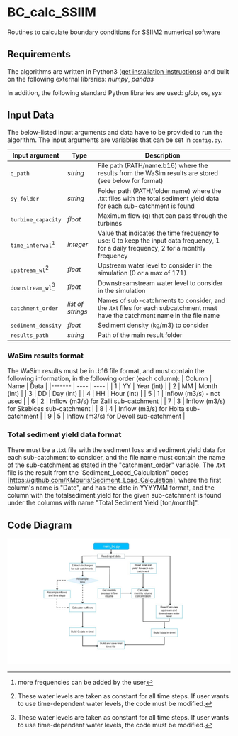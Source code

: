 # BC_calc_SSIIM
Routines to calculate boundary conditions for SSIIM2 numerical software

## Requirements

The algorithms are written in Python3 ([get installation instructions](https://hydro-informatics.com/python-basics/pyinstall.html)) and built on the following external libraries: *numpy*, *pandas*

In addition, the following standard Python libraries are used: *glob*, *os*, *sys*

## Input Data

The below-listed input arguments and data have to be provided to run the algorithm. The input arguments are variables that can be set in `config.py`.

| Input argument | Type | Description |
|----------------|------|-------------|
|`q_path`| *string* |File path (PATH/name.b16) where the results from the WaSim results are stored (see below for format)|
|`sy_folder`| *string* | Folder path (PATH/folder name) where the .txt files with the total sediment yield data for each sub-catchment is found|
|`turbine_capacity`| *float* | Maximum flow (q) that can pass through the turbines |
|`time_interval`[^1]| *integer* | Value that indicates the time frequency to use: 0 to keep the input data frequency, 1 for a daily frequency, 2 for a monthly frequency |
|`upstream_wl`[^2]| *float* | Upstream water level to consider in the simulation (0 or a max of 171) |
|`downstream_wl`[^2]| *float* | Downstreamstream water level to consider in the simulation |
|`catchment_order`| *list of strings* | Names of sub-catchments to consider, and the .txt files for each subcatchment must have the catchment name in the file name|
|`sediment_density`| *float* | Sediment density (kg/m3) to consider|
|`results_path`| *string* |Path of the main result folder|

[^1]:more frequencies can be added by the user
[^2]: These water levels are taken as constant for all time steps. If user wants to use time-dependent water levels, the code must be modified. 

### WaSim results format
The WaSim results must be in .b16 file format, and must contain the following information, in the following order (each column): 
| Column | Name | Data |
|------- | ---- | ---- |
| 1 | YY | Year (int) |
| 2 | MM | Month (int) |
| 3 | DD | Day (int) |
| 4 | HH | Hour (int) |
| 5 | 1 | Inflow (m3/s) - not used  |
| 6 | 2 | Inflow (m3/s) for Zalli sub-catchment |
| 7 | 3 | Inflow (m3/s) for Skebices sub-catchment |
| 8 | 4 | Inflow (m3/s) for Holta sub-catchment |
| 9 | 5 | Inflow (m3/s) for Devoll sub-catchment |

### Total sediment yield data format

There must be a .txt file with the sediment loss and sediment yield data for each sub-catchment to consider, and the file name must contain the name of the sub-catchment as stated in the "catchment_order" variable. The .txt file is the result from the 'Sediment_Loacd_Calculation" codes [https://github.com/KMouris/Sediment_Load_Calculation], where the first column's name is "Date", and has the date in YYYYMM format, and the column with the totalsediment yield for the given sub-catchment is found under the columns with name "Total Sediment Yield [ton/month]". 


## Code Diagram
![](Images/Diagram_1.jpg)
